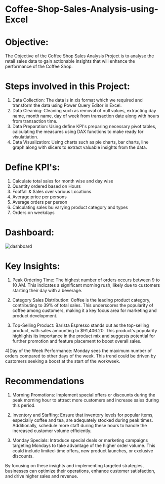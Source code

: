 # Coffee-Shop-Sales-Analysis-using-Excel
# Objective:
The Objective of the Coffee Shop Sales Analysis Project is to analyse the retail sales data to gain actionable insights that will enhance the performance of the Coffee Shop.

# Steps involved in this Project:
1) Data Collection: The data is in xls format which we required and transform the data using Power Query Editor in Excel.
2) Data Cleaning: Cleaning such as removal of null values, extracting day name, month name, day of week from transaction date along with hours from transaction time.
3) Data Preparation: Using define KPI's preparing necessary pivot tables, calculating the measures using DAX functions to make ready for visulatiation.
4) Data Visualization: Using charts such as pie charts, bar charts, line graph along with slicers to extract valuable insights from the data.

# Define KPI's:
1) Calculate total sales for month wise and day wise
2) Quantity ordered based on Hours
3) Footfall & Sales over various Locations
4) Average price per persons
5) Average orders per person
6) Calculating sales bu varying product category and types
7) Orders on weekdays

# Dashboard:

![dashboard](https://github.com/vkc0793/Coffee-Shop-Sales-Analysis-using-Excel/assets/136575552/26a00f47-2d4e-4457-985b-11cc6a8030df)


# Key Insights:
1) Peak Ordering Time:
The highest number of orders occurs between 9 to 10 AM. This indicates a significant morning rush, likely due to customers starting their day with a beverage.

2) Category Sales Distribution:
Coffee is the leading product category, contributing to 39% of total sales. This underscores the popularity of coffee among customers, making it a key focus area for marketing and product development.

3) Top-Selling Product:
Barista Espresso stands out as the top-selling product, with sales amounting to $91,406.20. This product's popularity highlights its importance in the product mix and suggests potential for further promotion and feature placement to boost overall sales.

4)Day of the Week Performance:
Monday sees the maximum number of orders compared to other days of the week. This trend could be driven by customers seeking a boost at the start of the workweek.

# Recommendations
1) Morning Promotions:
Implement special offers or discounts during the peak morning hour to attract more customers and increase sales during this period.

2) Inventory and Staffing:
Ensure that inventory levels for popular items, especially coffee and tea, are adequately stocked during peak times. Additionally, schedule more staff during these hours to handle the increased customer volume efficiently.

3) Monday Specials:
Introduce special deals or marketing campaigns targeting Mondays to take advantage of the higher order volume. This could include limited-time offers, new product launches, or exclusive discounts.

By focusing on these insights and implementing targeted strategies, businesses can optimize their operations, enhance customer satisfaction, and drive higher sales and revenue.
